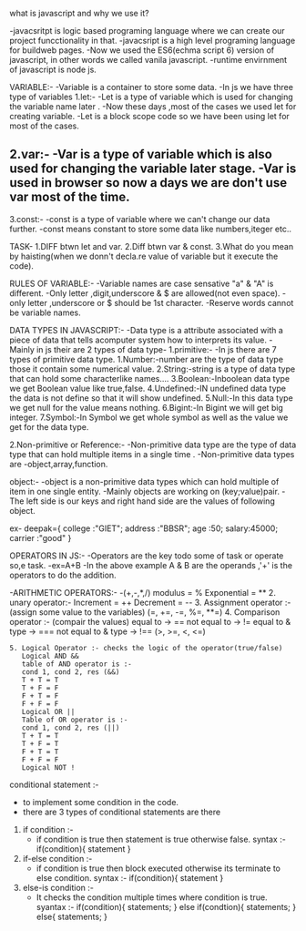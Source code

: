 what is javascript and why we use it?

-javacsritpt is logic based programing language where we can create our project funcctionality in that.
-javacsript is a high level programing language for buildweb pages.
-Now we used the ES6(echma script 6) version of javascript, in other words we called vanila javascript.
-runtime envirnment of javascript is node js.

VARIABLE:-
-Variable is a container to store some data.
-In js we have three type of variables 
1.let:-
-Let is a type of variable which is used for changing the variable name later .
-Now these days ,most of the cases we used let for creating variable.
-Let is a block scope code so we have been using let for most of the cases.

2.var:-
-Var is a type of variable which is also used for changing the variable later stage.
-Var is used in browser so now a days we are don't use var most of the time.
-
3.const:-
-const is a type of variable where we can't change our data further.
-const means constant to store some data like numbers,iteger etc..

TASK-
1.DIFF btwn let and var.
2.Diff btwn var & const.
3.What do you mean by haisting(when we donn't decla.re value of variable but it execute the code).

RULES OF VARIABLE:-
-Variable names are case sensative "a" & "A" is different.
-Only letter ,digit,underscore & $ are allowed(not even space).
-only letter ,underscore or $ should be 1st character.
-Reserve words cannot be variable names.

DATA TYPES IN JAVASCRIPT:-
-Data type is a attribute associated with a piece of data that tells acomputer system how to interprets its value.
-Mainly in js their are 2 types of data type-
1.primitive:-
 -In js there are 7 types of primitive data type.
 1.Number:-number are the type of data  type those it contain some numerical value.
 2.String:-string is a type of data type that can hold some characterlike names....
 3.Boolean:-Inboolean data type we get Boolean value like true,false.
 4.Undefined:-IN undefined data type the data is not define so that it will show undefined.
 5.Null:-In this data type we get null for the value means nothing.
 6.Bigint:-In Bigint we will get big integer.
 7.Symbol:-In Symbol we get whole symbol as well as the value we get for the data type.

2.Non-primitive or Reference:-
  -Non-primitive data type are the type of data type that can hold multiple items in a single time .
  -Non-primitive data types are -object,array,function.

object:-
  -object is a non-primitive data types which can hold multiple of item in one single entity.
  -Mainly objects are working on (key;value)pair.
  -The left side is our keys and right hand side are the values of following object.

   ex-
   deepak={
   college :"GIET";
   address :"BBSR";
   age :50;
   salary:45000;
   carrier :"good"
   }

OPERATORS IN JS:-
 -Operators are the key todo some of task or operate so,e task.
 -ex=A+B
 -In the above example A & B are the operands ,'+' is the operators to do the addition.

  -ARITHMETIC OPERATORS:-
   -(+,-,*,/)
   modulus = %
   Exponential = **
   2. unary operator:-
   Increment = ++
   Decrement = --
   3. Assignment operator :- (assign some value to the variables)
   (=, +=, -=, %=, **=)
   4. Comparison operator :- (compair the values)
        equal to -> ==
        not equal to -> !=
        equal to & type -> ===
        not equal to & type -> !==
        (>, >=, <, <=)

    5. Logical Operator :- checks the logic of the operator(true/false)
       Logical AND &&
       table of AND operator is :-
       cond 1, cond 2, res (&&)
       T + T = T
       T + F = F
       F + T = F
       F + F = F
       Logical OR ||
       Table of OR operator is :-
       cond 1, cond 2, res (||)
       T + T = T
       T + F = T
       F + T = T
       F + F = F
       Logical NOT !

conditional statement :-

- to implement some condition in the code.
- there are 3 types of conditional statements are there
1. if condition :-
    - if condition is true then statement is true otherwise false.
    syntax :-
    if(condition){
      statement
    }
2. if-else condition :-
    - if condition is true then block executed otherwise its terminate to else condition.
    syntax :-
    if(condition){
      statement
    }
3. else-is condition :-
   - It checks the condition multiple times where condition is true.
   syantax :-
   if(condition){
      statements;
   } else if(condtion){
      statements;
   } else{
      statements; 
   } 
